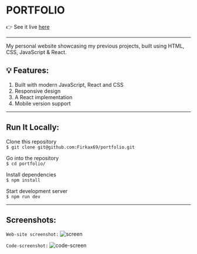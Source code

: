# PORTFOLIO

👉 See it live [here](https://ihorkovalevskyi.netlify.app/)


-  -  -  -  -  -  -  -  -  -  -  -  -  -  -  -  - 


My personal website showcasing my previous projects, built using HTML, CSS, JavaScript & React.

## 💡 Features:

1. Built with modern JavaScript, React and CSS<br/>
2. Responsive design<br/>
3. A React implementation<br/>
4. Mobile version support<br/>
    

-  -  -  -  -  -  -  -  -  -  -  -  -  -  -  -  -  

## Run It Locally:

Clone this repository<br/>
`$ git clone git@github.com:Firkax69/portfolio.git`

Go into the repository<br/>
`$ cd portfolio/`

Install dependencies<br/>
`$ npm install`

Start development server<br/>
`$ npm run dev`


-  -  -  -  -  -  -  -  -  -  -  -  -  -  -  -  -  

## Screenshots:

`Web-site screenshot:`
![screen](https://github.com/user-attachments/assets/dc6447f3-19c0-4ecc-be13-624a95f5ac03)

`Code-screenshot:`
![code-screen](https://github.com/user-attachments/assets/12ee427b-a30e-4b36-afd2-2c98de152d9f)

